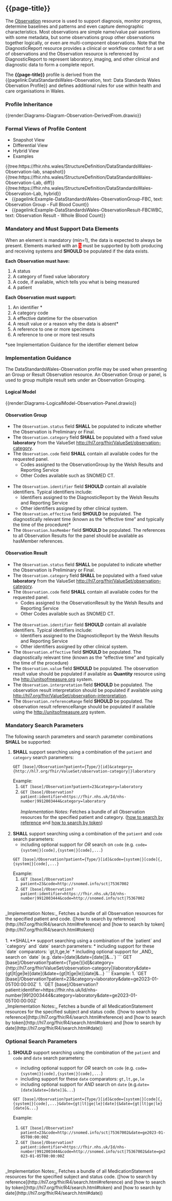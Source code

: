 <div class="warning"><span class="ExperiWarn"></span></div>

## {{page-title}}
The [Observation](https://hl7.org/fhir/Observation.html) resource is used to support diagnosis, monitor progress, determine baselines and patterns and even capture demographic characteristics. Most observations are simple name/value pair assertions with some metadata, but some observations group other observations together logically, or even are multi-component observations. Note that the DiagnosticReport resource provides a clinical or workflow context for a set of observations and the Observation resource is referenced by DiagnosticReport to represent laboratory, imaging, and other clinical and diagnostic data to form a complete report.


The **{{page-title}}** profile is derived from the {{pagelink:DataStandardsWales-Observation, text: Data Standards Wales Obervation Profile}} and defines additional rules for use within health and care organisations in Wales.


### Profile Inheritance

{{render:Diagrams-Diagram-Observation-DerivedFrom.drawio}}

### Formal Views of Profile Content
<div class="tab-wrap">
  <ul class="tab-head">
    <li class="tablink tab-active" onclick="openCity(this,'tabsnap')" data-target="tabsnap">
      Snapshot View
    </li>
    <li class="tablink" onclick="openCity(this,'tabdiff')" data-target="tabdiff">
      Differential View
    </li>
    <li class="tablink" onclick="openCity(this,'tabhybrid')" data-target="tabhybrid">
      Hybrid View
    </li>
    <li class="tablink" onclick="openCity(this,'tabeg')" data-target="tabeg">
      Examples
    </li>    
  </ul>
  <div class="tab-main">
    <div id="tabsnap" class="tabcontent active">      
      {{tree:https://fhir.nhs.wales/StructureDefinition/DataStandardsWales-Observation-lab, snapshot}}
    </div>
    <div id="tabdiff" class="tabcontent">
      {{tree:https://fhir.nhs.wales/StructureDefinition/DataStandardsWales-Observation-Lab, diff}}
  </div>
    <div id="tabhybrid" class="tabcontent">
      {{tree:https://fhir.nhs.wales/StructureDefinition/DataStandardsWales-Observation-Lab, hybrid}}
  </div>
  <div id="tabeg" class="tabcontent">
    <list>
      <li>{{pagelink:Example-DataStandardsWales-ObservationGroup-FBC, text: Observation Group - Full Blood Count}}</li>
      <li>{{pagelink:Example-DataStandardsWales-ObservationResult-FBCWBC, text: Observation Result - Whole Blood Count}}</li>
    </list>
  </div>    
</div>

### Mandatory and Must Support Data Elements
When an element is mandatory (min=1), the data is expected to always be present. Elements marked with an <span style="background-color:red;color:white;">S</span> must be supported by both producing and receiving systems and **SHOULD** be populated if the data exists.
 
**Each Observation must have:**
1. A status
1. A category of fixed value laboratory
1. A code, if available, which tells you what is being measured
1. A patient

**Each Observation must support:**
1. An identifier *
1. A category code
1. A effective datetime for the observation
1. A result value or a reason why the data is absent*
1. A reference to one or more specimens
1. A reference to one or more test results

*see Implementation Guidance for the identifier element below

### Implementation Guidance
The DataStandardsWales-Observation profile may be used when presenting an Group or Result Observation resource. An Observation Group or panel, is used to group multiple result sets under an Observation Grouping.

#### Logical Model
{{render:Diagrams-LogicalModel-Observation-Panel.drawio}}

#### Observation Group
* The `Observation.status` field **SHALL** be populated to indicate whether the Observation is Preliminary or Final.
* The `Observation.category` field **SHALL** be populated with a fixed value **laboratory** from the ValueSet http://hl7.org/fhir/ValueSet/observation-category.
* The `Observation.code` field **SHALL** contain all available codes for the requested panel.
  * Codes assigned to the ObservationGroup by the Welsh Results and Reporting Service
  * Other Codes available such as SNOMED CT.
<br/><br/>
* The `Observation.identifier` field **SHOULD** contain all available identifiers. Typical identifiers include:
  * Identifiers assigned to the DiagnosticReport by the Welsh Results and Reporting Service
  * Other identifiers assigned by other clinical system.
* The `Observation.effective` field **SHOULD** be populated. The diagnostically relevant time (known as the “effective time” and typically the time of the procedure)*
* The `Observation.hasMember` field **SHOULD** be populated. The references to all Observation Results for the panel should be available as hasMember references.

#### Observation Result
* The `Observation.status` field **SHALL** be populated to indicate whether the Observation is Preliminary or Final.
* The `Observation.category` field **SHALL** be populated with a fixed value **laboratory** from the ValueSet http://hl7.org/fhir/ValueSet/observation-category.
* The `Observation.code` field **SHALL** contain all available codes for the requested panel.
  * Codes assigned to the ObservationResult by the Welsh Results and Reporting Service
  * Other Codes available such as SNOMED CT.
<br/><br/>
* The `Observation.identifier` field **SHOULD** contain all available identifiers. Typical identifiers include:
  * Identifiers assigned to the DiagnosticReport by the Welsh Results and Reporting Service
  * Other identifiers assigned by other clinical system.
* The `Observation.effective` field **SHOULD** be populated. The diagnostically relevant time (known as the “effective time” and typically the time of the procedure)
* The `Observation.value` field **SHOULD** be populated. The observation result value should be populated if available as **Quantity** resource using the http://unitsofmeasure.org system.
* The `Observation.interpretation` field **SHOULD** be populated. The observation result interpretation should be populated if available using http://hl7.org/fhir/ValueSet/observation-interpretation.
* The `Observation.referenceRange` field **SHOULD** be populated. The observation result referenceRange should be populated if available using the http://unitsofmeasure.org system.

### Mandatory Search Parameters
The following search parameters and search parameter combinations **SHALL** be supported:

1. **SHALL** support searching using a combination of the `patient` and `category` search parameters:
    ```
    GET [base]/Observation?patient={Type/}[id]&category={http://hl7.org/fhir/ValueSet/observation-category|}laboratory
    ```
    Example:
    1. `GET [base]/Observation?patient=23&category=laboratory` 
    1. `GET [base]/Observation?patient:identifier=https://fhir.nhs.uk/Id/nhs-number|9912003444&category=laboratory` 
<br><br>
_Implementation Notes:_ Fetches a bundle of all Observation resources for the specified patient and category. ([how to search by reference](http://hl7.org/fhir/R4/search.html#reference) and [how to search by token](http://hl7.org/fhir/R4/search.html#token))
<br><br>
1. **SHALL** support searching using a combination of the `patient` and `code` search parameters:
    * including optional support for _OR_ search on `code` (e.g. `code={system|}[code],{system|}[code],...`)
    ```
    GET [base]/Observation?patient={Type/}[id]&code={system|}[code]{,{system|}[code],...}
    ```
    Example:
    1. `GET [base]/Observation?patient=23&code=http://snomed.info/sct|75367002` 
    1. `GET [base]/Observation?patient:identifier=https://fhir.nhs.uk/Id/nhs-number|9912003444&code=http://snomed.info/sct|75367002` 
<br>  
_Implementation Notes:_ Fetches a bundle of all Observation resources for the specified patient and code. ([how to search by reference](http://hl7.org/fhir/R4/search.html#reference) and [how to search by token](http://hl7.org/fhir/R4/search.html#token))
<br><br>
1. **SHALL** support searching using a combination of the `patient` and `category` and `date` search parameters:
    * including support for these `date` comparators: `gt,lt,ge,le`
    * including optional support for _AND_ search on `date` (e.g.`date=[date]&date=[date]]&...`)
    ```
    GET [base]/Observation?patient={Type/}[id]&category={http://hl7.org/fhir/ValueSet/observation-category|}laboratory&date={gt|lt|ge|le}[date]{&date={gt|lt|ge|le}[date]&...}
    ```
    Example:
    1. `GET [base]/Observation?patient=23&category=laboratory&date=ge2023-01-05T00:00:00Z` 
    1. `GET [base]/Observation?patient:identifier=https://fhir.nhs.uk/Id/nhs-number|9912003444&category=laboratory&date=ge2023-01-05T00:00:00Z` 
<br>  
_Implementation Notes:_ Fetches a bundle of all MedicationStatement resources for the specified subject and status code. ([how to search by reference](http://hl7.org/fhir/R4/search.html#reference) and [how to search by token](http://hl7.org/fhir/R4/search.html#token) and [how to search by date](http://hl7.org/fhir/R4/search.html#date))
  
### Optional Search Parameters
1. **SHOULD** support searching using the combination of the `patient` and `code` and `date` search parameters:
    * including optional support for _OR_ search on `code` (e.g. `code={system|}[code],{system|}[code],...`) 
    * including support for these `date` comparators: `gt,lt,ge,le`
    * including optional support for _AND_ search on `date` (e.g.`date=[date]&date=[date]]&...`)    
    ```
    GET [base]/Observation?patient={Type/}[id]&code={system|}[code]{,{system|}[code],...}&date={gt|lt|ge|le}[date]{&date={gt|lt|ge|le}[date]&...}
    ```
    
    Example:
    
    1. `GET [base]/Observation?patient=23&code=http://snomed.info/sct|75367002&date=ge2023-01-05T00:00:00Z` 
    1. `GET [base]/Observation?patient:identifier=https://fhir.nhs.uk/Id/nhs-number|9912003444&code=http://snomed.info/sct|75367002&date=ge2023-01-05T00:00:00Z`    
<br>
_Implementation Notes:_ Fetches a bundle of all MedicationStatement resources for the specified subject and status code. ([how to search by reference](http://hl7.org/fhir/R4/search.html#reference) and [how to search by token](http://hl7.org/fhir/R4/search.html#token) and [how to search by date](http://hl7.org/fhir/R4/search.html#date))